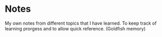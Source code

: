 # Notes
My own notes from different topics that I have learned. 
To keep track of learning prorgess and to allow quick reference. (Goldfish memory)

